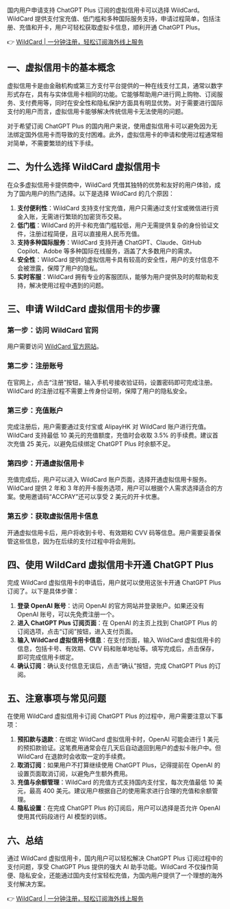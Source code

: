 国内用户申请支持 ChatGPT Plus 订阅的虚拟信用卡可以选择 WildCard。WildCard 提供支付宝充值、低门槛和多种国际服务支持，申请过程简单，包括注册、充值和开卡，用户可轻松获取虚拟卡信息，顺利开通 ChatGPT Plus。

👉 [WildCard | 一分钟注册，轻松订阅海外线上服务](https://bit.ly/bewildcard)

## 一、虚拟信用卡的基本概念

虚拟信用卡是由金融机构或第三方支付平台提供的一种在线支付工具，通常以数字形式存在，具有与实体信用卡相同的功能。它能够帮助用户进行网上购物、订阅服务、支付费用等，同时在安全性和隐私保护方面具有明显优势。对于需要进行国际支付的用户而言，虚拟信用卡能够解决传统信用卡无法使用的问题。

对于希望订阅 ChatGPT Plus 的国内用户来说，使用虚拟信用卡可以避免因为无法绑定国外信用卡而导致的支付困难。此外，虚拟信用卡的申请和使用过程通常相对简单，不需要繁琐的线下手续。

## 二、为什么选择 WildCard 虚拟信用卡

在众多虚拟信用卡提供商中，WildCard 凭借其独特的优势和友好的用户体验，成为了国内用户的热门选择。以下是选择 WildCard 的几个原因：

1. **支付便利性**：WildCard 支持支付宝充值，用户只需通过支付宝或微信进行资金入账，无需进行繁琐的加密货币交易。
2. **低门槛**：WildCard 的开卡和充值门槛较低，用户无需提供复杂的身份验证文件，注册过程简便，且可以直接用人民币充值。
3. **支持多种国际服务**：WildCard 支持开通 ChatGPT、Claude、GitHub Copilot、Adobe 等多种国际在线服务，涵盖了大多数用户的需求。
4. **安全性**：WildCard 提供的虚拟信用卡具有较高的安全性，用户的支付信息不会被泄露，保障了用户的隐私。
5. **实时客服**：WildCard 拥有专业的客服团队，能够为用户提供及时的帮助和支持，解决使用过程中遇到的问题。

## 三、申请 WildCard 虚拟信用卡的步骤

### 第一步：访问 WildCard 官网

用户需要访问 [WildCard 官方网站](https://bit.ly/bewildcard)。

### 第二步：注册账号

在官网上，点击“注册”按钮，输入手机号接收验证码，设置密码即可完成注册。WildCard 的注册过程不需要上传身份证明，保障了用户的隐私安全。

### 第三步：充值账户

完成注册后，用户需要通过支付宝或 AlipayHK 对 WildCard 账户进行充值。WildCard 支持最低 10 美元的充值额度，充值时会收取 3.5% 的手续费。建议首次充值 25 美元，以避免后续绑定 ChatGPT Plus 时余额不足。

### 第四步：开通虚拟信用卡

充值完成后，用户可以进入 WildCard 账户页面，选择开通虚拟信用卡服务。WildCard 提供 2 年和 3 年的开卡服务选项，用户可以根据个人需求选择适合的方案。使用邀请码“ACCPAY”还可以享受 2 美元的开卡优惠。

### 第五步：获取虚拟信用卡信息

开通虚拟信用卡后，用户将收到卡号、有效期和 CVV 码等信息。用户需要妥善保管这些信息，因为在后续的支付过程中将会用到。

## 四、使用 WildCard 虚拟信用卡开通 ChatGPT Plus

完成 WildCard 虚拟信用卡的申请后，用户就可以使用这张卡开通 ChatGPT Plus 订阅了。以下是具体步骤：

1. **登录 OpenAI 账号**：访问 OpenAI 的官方网站并登录账户。如果还没有 OpenAI 账号，可以先免费注册一个。
2. **进入 ChatGPT Plus 订阅页面**：在 OpenAI 的主页上找到 ChatGPT Plus 的订阅选项，点击“订阅”按钮，进入支付页面。
3. **输入 WildCard 虚拟信用卡信息**：在支付页面，输入 WildCard 虚拟信用卡的信息，包括卡号、有效期、CVV 码和账单地址等。填写完成后，点击保存，即可完成信用卡绑定。
4. **确认订阅**：确认支付信息无误后，点击“确认”按钮，完成 ChatGPT Plus 的订阅。

## 五、注意事项与常见问题

在使用 WildCard 虚拟信用卡订阅 ChatGPT Plus 的过程中，用户需要注意以下事项：

1. **预扣款与退款**：在绑定 WildCard 虚拟信用卡时，OpenAI 可能会进行 1 美元的预扣款验证。这笔费用通常会在几天后自动退回到用户的虚拟卡账户中。但 WildCard 在退款时会收取一定的手续费。
2. **取消订阅**：如果用户不打算继续使用 ChatGPT Plus，记得提前在 OpenAI 的设置页面取消订阅，以避免产生额外费用。
3. **充值与余额管理**：WildCard 的充值方式支持国内支付宝，每次充值最低 10 美元，最高 400 美元。建议用户根据自己的使用需求进行合理的充值和余额管理。
4. **隐私设置**：在完成 ChatGPT Plus 的订阅后，用户可以选择是否允许 OpenAI 使用其代码段进行 AI 模型的训练。

## 六、总结

通过 WildCard 虚拟信用卡，国内用户可以轻松解决 ChatGPT Plus 订阅过程中的支付问题，享受 ChatGPT Plus 提供的强大 AI 助手功能。WildCard 不仅操作简便、隐私安全，还能通过国内支付宝轻松充值，为国内用户提供了一个理想的海外支付解决方案。

👉 [WildCard | 一分钟注册，轻松订阅海外线上服务](https://bit.ly/bewildcard)